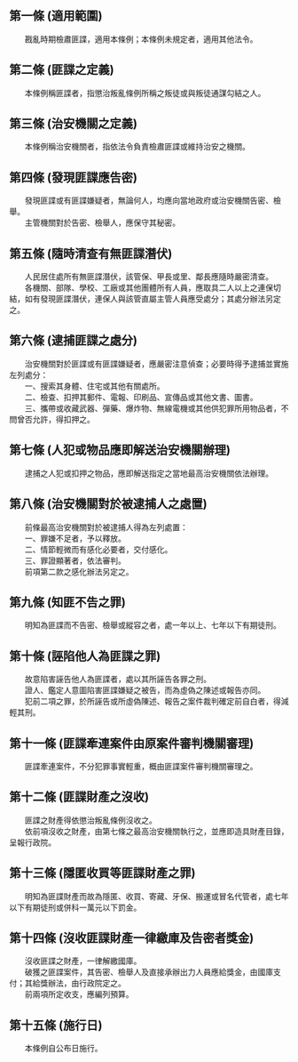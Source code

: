 第一條 (適用範圍)
-----------------
　　戡亂時期檢肅匪諜，適用本條例；本條例未規定者，適用其他法令。  


第二條 (匪諜之定義)
-------------------
　　本條例稱匪諜者，指懲治叛亂條例所稱之叛徒或與叛徒通謀勾結之人。  


第三條 (治安機關之定義)
-----------------------
　　本條例稱治安機關者，指依法令負責檢肅匪諜或維持治安之機關。  


第四條 (發現匪諜應告密)
-----------------------
　　發現匪諜或有匪諜嫌疑者，無論何人，均應向當地政府或治安機關告密、檢舉。  
　　主管機關對於告密、檢舉人，應保守其秘密。  


第五條 (隨時清查有無匪諜潛伏)
-----------------------------
　　人民居住處所有無匪諜潛伏，該管保、甲長或里、鄰長應隨時嚴密清查。  
　　各機關、部隊、學校、工廠或其他團體所有人員，應取具二人以上之連保切結，如有發現匪諜潛伏，連保人與該管直屬主管人員應受處分；其處分辦法另定之。  


第六條 (逮捕匪諜之處分)
-----------------------
　　治安機關對於匪諜或有匪諜嫌疑者，應嚴密注意偵查；必要時得予逮捕並實施左列處分：  
　　一、搜索其身體、住宅或其他有關處所。  
　　二、檢查、扣押其郵件、電報、印刷品、宣傳品或其他文書、圖書。  
　　三、攜帶或收藏武器、彈藥、爆炸物、無線電機或其他供犯罪所用物品者，不問曾否允許，得扣押之。  


第七條 (人犯或物品應即解送治安機關辦理)
---------------------------------------
　　逮捕之人犯或扣押之物品，應即解送指定之當地最高治安機關依法辦理。  


第八條 (治安機關對於被逮捕人之處置)
-----------------------------------
　　前條最高治安機關對於被逮捕人得為左列處置：  
　　一、罪嫌不足者，予以釋放。  
　　二、情節輕微而有感化必要者，交付感化。  
　　三、罪證顯著者，依法審判。  
　　前項第二款之感化辦法另定之。  


第九條 (知匪不告之罪)
---------------------
　　明知為匪諜而不告密、檢舉或縱容之者，處一年以上、七年以下有期徒刑。  


第十條 (誣陷他人為匪諜之罪)
---------------------------
　　故意陷害誣告他人為匪諜者，處以其所誣告各罪之刑。  
　　證人、鑑定人意圖陷害匪諜嫌疑之被告，而為虛偽之陳述或報告亦同。  
　　犯前二項之罪，於所誣告或所虛偽陳述、報告之案件裁判確定前自白者，得減輕其刑。  


第十一條 (匪諜牽連案件由原案件審判機關審理)
-------------------------------------------
　　匪諜牽連案件，不分犯罪事實輕重，概由匪諜案件審判機關審理之。  


第十二條 (匪諜財產之沒收)
-------------------------
　　匪諜之財產得依懲治叛亂條例沒收之。  
　　依前項沒收之財產，由第七條之最高治安機關執行之，並應即造具財產目錄，呈報行政院。  


第十三條 (隱匿收買等匪諜財產之罪)
---------------------------------
　　明知為匪諜財產而故為隱匿、收買、寄藏、牙保、搬運或冒名代管者，處七年以下有期徒刑或併科一萬元以下罰金。  


第十四條 (沒收匪諜財產一律繳庫及告密者獎金)
-------------------------------------------
　　沒收匪諜之財產，一律解繳國庫。  
　　破獲之匪諜案件，其告密、檢舉人及直接承辦出力人員應給獎金，由國庫支付；其給獎辦法，由行政院定之。  
　　前兩項所定收支，應編列預算。  


第十五條 (施行日)
-----------------
　　本條例自公布日施行。